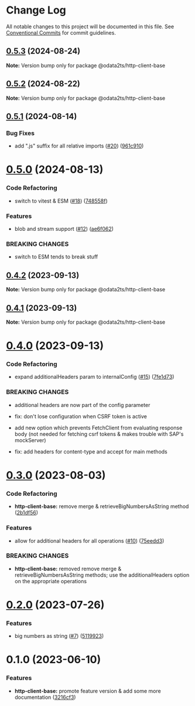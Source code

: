 # Change Log

All notable changes to this project will be documented in this file.
See [Conventional Commits](https://conventionalcommits.org) for commit guidelines.

## [0.5.3](https://github.com/odata2ts/http-client/compare/@odata2ts/http-client-base@0.5.2...@odata2ts/http-client-base@0.5.3) (2024-08-24)

**Note:** Version bump only for package @odata2ts/http-client-base

## [0.5.2](https://github.com/odata2ts/http-client/compare/@odata2ts/http-client-base@0.5.1...@odata2ts/http-client-base@0.5.2) (2024-08-22)

**Note:** Version bump only for package @odata2ts/http-client-base

## [0.5.1](https://github.com/odata2ts/http-client/compare/@odata2ts/http-client-base@0.5.0...@odata2ts/http-client-base@0.5.1) (2024-08-14)

### Bug Fixes

* add ".js" suffix for all relative imports ([#20](https://github.com/odata2ts/http-client/issues/20)) ([961c910](https://github.com/odata2ts/http-client/commit/961c91002c8b1e9a7a6256cccd6b6d0ec9c142cd))

# [0.5.0](https://github.com/odata2ts/http-client/compare/@odata2ts/http-client-base@0.4.2...@odata2ts/http-client-base@0.5.0) (2024-08-13)

### Code Refactoring

* switch to vitest & ESM ([#18](https://github.com/odata2ts/http-client/issues/18)) ([748558f](https://github.com/odata2ts/http-client/commit/748558f1e3f699085ade1058b1459c843f60994f))

### Features

* blob and stream support ([#12](https://github.com/odata2ts/http-client/issues/12)) ([ae6f062](https://github.com/odata2ts/http-client/commit/ae6f062371a0ad11707fa3f9edff9571998edb5b))

### BREAKING CHANGES

* switch to ESM tends to break stuff

## [0.4.2](https://github.com/odata2ts/http-client/compare/@odata2ts/http-client-base@0.4.1...@odata2ts/http-client-base@0.4.2) (2023-09-13)

**Note:** Version bump only for package @odata2ts/http-client-base

## [0.4.1](https://github.com/odata2ts/http-client/compare/@odata2ts/http-client-base@0.4.0...@odata2ts/http-client-base@0.4.1) (2023-09-13)

**Note:** Version bump only for package @odata2ts/http-client-base

# [0.4.0](https://github.com/odata2ts/http-client/compare/@odata2ts/http-client-base@0.3.0...@odata2ts/http-client-base@0.4.0) (2023-09-13)

### Code Refactoring

* expand additionalHeaders param to internalConfig ([#15](https://github.com/odata2ts/http-client/issues/15)) ([7fe1d73](https://github.com/odata2ts/http-client/commit/7fe1d73a7436f64b84a060bd1dbf9e121ef901ce))

### BREAKING CHANGES

* additional headers are now part of the config parameter

* fix: don't lose configuration when CSRF token is active

* add new option which prevents FetchClient from evaluating response body (not needed for fetching csrf tokens & makes trouble with SAP's mockServer)

* fix: add headers for content-type and accept for main methods

# [0.3.0](https://github.com/odata2ts/http-client/compare/@odata2ts/http-client-base@0.2.0...@odata2ts/http-client-base@0.3.0) (2023-08-03)

### Code Refactoring

* **http-client-base:** remove merge & retrieveBigNumbersAsString method ([2b1df56](https://github.com/odata2ts/http-client/commit/2b1df5677c42457430a968b3e61132818a83dc57))

### Features

* allow for additional headers for all operations ([#10](https://github.com/odata2ts/http-client/issues/10)) ([75eedd3](https://github.com/odata2ts/http-client/commit/75eedd3ebb8534188a5a644aee9e69e17f1f0c80))

### BREAKING CHANGES

* **http-client-base:** removed remove merge & retrieveBigNumbersAsString methods; use the additionalHeaders option on the appropriate operations

# [0.2.0](https://github.com/odata2ts/http-client/compare/@odata2ts/http-client-base@0.1.0...@odata2ts/http-client-base@0.2.0) (2023-07-26)

### Features

* big numbers as string ([#7](https://github.com/odata2ts/http-client/issues/7)) ([5119923](https://github.com/odata2ts/http-client/commit/5119923a79c2e61ca7762d5cba01fbac8e9ae759))

# 0.1.0 (2023-06-10)

### Features

* **http-client-base:** promote feature version & add some more documentation ([3216cf3](https://github.com/odata2ts/http-client/commit/3216cf34750732e9e3f064270351f56dac49e581))
